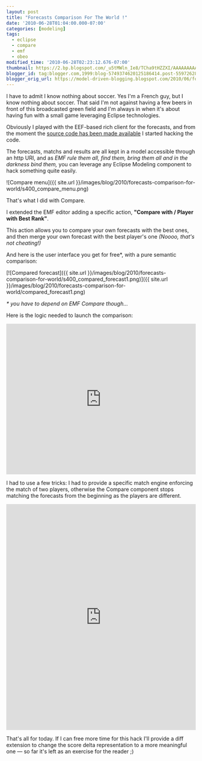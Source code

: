 ```yaml
---
layout: post
title: "Forecasts Comparison For The World !"
date: '2010-06-28T01:04:00.000-07:00'
categories: [modeling]
tags:
  - eclipse
  - compare
  - emf
  - obeo
modified_time: '2010-06-28T02:23:12.676-07:00'
thumbnail: https://2.bp.blogspot.com/_u5tMWln_Ie8/TCha9tHZZXI/AAAAAAAAAUQ/ZYmMQtmLQRI/s72-c/compare_menu.png
blogger_id: tag:blogger.com,1999:blog-5749374620125186414.post-5597262855966298773
blogger_orig_url: https://model-driven-blogging.blogspot.com/2010/06/forecasts-comparison-for-world.html
---
```


I have to admit I know nothing about soccer. Yes I'm a French guy, but I know nothing about soccer. That said I'm not against having a few beers in front of this broadcasted green field and I'm always in when it's about having fun with a small game leveraging Eclipse technologies.

Obviously I played with the EEF-based rich client for the forecasts, and from the moment the [source code has been made available](https://eef-modeling.blogspot.com/2010/06/eclipse-wordlcup-bye-bye-france-hello.html) I started hacking the code.

The forecasts, matchs and results are all kept in a model accessible through an http URI, and as _EMF rule them all, find them, bring them all and in the darkness bind them,_ you can leverage any Eclipse Modeling component to hack something quite easily.

![Compare menu]({{ site.url }}/images/blog/2010/forecasts-comparison-for-world/s400_compare_menu.png)

That's what I did with Compare.

I extended the EMF editor adding a specific action, **"Compare with / Player with Best Rank"**.

This action allows you to compare your own forecasts with the best ones, and then merge your own forecast with the best player's one _(Noooo, that's not cheating!)_

And here is the user interface you get for free*, with a pure semantic comparison:

[![Compared forecast]({{ site.url }}/images/blog/2010/forecasts-comparison-for-world/s400_compared_forecast1.png)]({{ site.url }}/images/blog/2010/forecasts-comparison-for-world/compared_forecast1.png)

_\* you have to depend on EMF Compare though..._

Here is the logic needed to launch the comparison:

<iframe src="https://pastebin.com/embed_iframe.php?i=0wdcF2fm" style="border:none;width:100%;height:400px"></iframe>

I had to use a few tricks: I had to provide a specific match engine enforcing the match of two players, otherwise the Compare component stops matching the forecasts from the beginning as the players are different.

<iframe src="https://pastebin.com/embed_iframe.php?i=Ls4aqfPJ" style="border:none;width:100%;height:600px"></iframe>

That's all for today. If I can free more time for this hack I'll provide a diff extension to change the score delta representation to a more meaningful one — so far it's left as an exercise for the reader ;)
